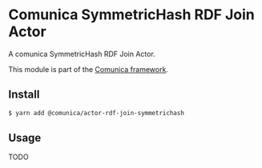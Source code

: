 # Comunica SymmetricHash RDF Join Actor

A comunica SymmetricHash RDF Join Actor.

This module is part of the [Comunica framework](https://github.com/comunica/comunica).

## Install

```bash
$ yarn add @comunica/actor-rdf-join-symmetrichash
```

## Usage

TODO
